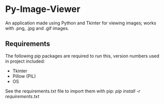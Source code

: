 # Py-Image-Viewer
An application made using Python and Tkinter for viewing images; works with .png, .jpg and .gif images. 

## Requirements
The following pip packages are required to run this, version numbers used in project included: 
  
  * Tkinter
  * Pillow (PIL)
  * OS
  
See the requirements.txt file to import them with pip: _pip install -r requirements.txt_
